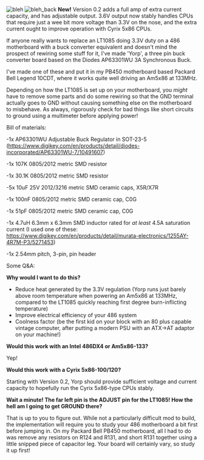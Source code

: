 ![bleh](https://github.com/user-attachments/assets/0f7d0ec8-4627-4dc8-9603-c0ac0fa3894a)
![bleh_back](https://github.com/user-attachments/assets/15f76766-a284-4b91-a2bd-51cd898fd05f)
**New!** Version 0.2 adds a full amp of extra current capacity, and has adjustable output. 3.6V output now stably handles CPUs that require just a wee bit more voltage than 3.3V on the nose, and the extra current ought to improve operation with Cyrix 5x86 CPUs.

If anyone really wants to replace an LT1085 doing 3.3V duty on a 486 motherboard with a buck converter equivalent and doesn't mind the prospect of rewiring some stuff for it, I've made 'Yorp', a three pin buck converter board based on the Diodes AP63301WU 3A Synchronous Buck. 

I've made one of these and put it in my PB450 motherboard based Packard Bell Legend 10CDT, where it works quite well driving an Am5x86 at 133MHz.

Depending on how the LT1085 is set up on your motherboard, you _might_ have to remove some parts and do some rewiring so that the GND terminal actually goes to GND without causing something else on the motherboard to misbehave. As always, rigorously check for bad things like short circuits to ground using a multimeter before applying power!

Bill of materials:

-1x AP63301WU Adjustable Buck Regulator in SOT-23-5 (https://www.digikey.com/en/products/detail/diodes-incorporated/AP63301WU-7/10491607)

-1x 107K 0805/2012 metric SMD resistor

-1x 30.1K 0805/2012 metric SMD resistor

-5x 10uF 25V 2012/3216 metric SMD ceramic caps, X5R/X7R 

-1x 100nF 0805/2012 metric SMD ceramic cap, C0G

-1x 51pF 0805/2012 metric SMD ceramic cap, C0G

-1x 4.7uH 6.3mm x 6.3mm SMD inductor rated for _at least_ 4.5A saturation current (I used one of these: https://www.digikey.com/en/products/detail/murata-electronics/1255AY-4R7M-P3/5271453)

-1x 2.54mm pitch, 3-pin, pin header


Some Q&A:

**Why would I want to do this?**
- Reduce heat generated by the 3.3V regulation (Yorp runs just barely above room temperature when powering an Am5x86 at 133MHz, compared to the LT1085 quickly reaching first degree burn-inflicting temperature)
- Improve electrical efficiency of your 486 system
- Coolness factor (be the first kid on your block with an 80 plus capable vintage computer, after putting a modern PSU with an ATX->AT adaptor on your machine!)

**Would this work with an Intel 486DX4 or Am5x86-133?**

Yep!

**Would this work with a Cyrix 5x86-100/120?**

Starting with Version 0.2, Yorp should provide sufficient voltage and current capacity to hopefully run the Cyrix 5x86-type CPUs stably.

**Wait a minute! The far left pin is the ADJUST pin for the LT1085! How the hell am I going to get GROUND there?**

That is up to you to figure out. While not a particularly difficult mod to build, the implementation will require you to study your 486 motherboard a bit first before jumping in. On my Packard Bell PB450 motherboard, all I had to do was remove any resistors on R124 and R131, and short R131 together using a little snipped piece of capacitor leg. Your board will certainly vary, so study it up first!
